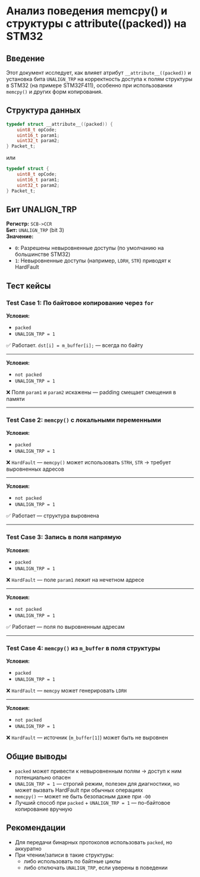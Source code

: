 # Анализ поведения memcpy() и структуры с __attribute__((packed)) на STM32

## Введение

Этот документ исследует, как влияет атрибут `__attribute__((packed))` и установка бита `UNALIGN_TRP` на корректность доступа к полям структуры в STM32 (на примере STM32F411), особенно при использовании `memcpy()` и других форм копирования.

## Структура данных

```c
typedef struct __attribute__((packed)) {
    uint8_t opCode;
    uint16_t param1;
    uint32_t param2;
} Packet_t;
```

или

```c
typedef struct {
    uint8_t opCode;
    uint16_t param1;
    uint32_t param2;
} Packet_t;
```

## Бит UNALIGN_TRP

**Регистр:** `SCB->CCR`  
**Бит:** `UNALIGN_TRP` (bit 3)  
**Значение:**
- `0`: Разрешены невыровненные доступы (по умолчанию на большинстве STM32)
- `1`: Невыровненные доступы (например, `LDRH`, `STR`) приводят к HardFault

## Тест кейсы

### Test Case 1: По байтовое копирование через `for`
**Условия:**
- `packed`
- `UNALIGN_TRP = 1`

✅ Работает. `dst[i] = m_buffer[i];` — всегда по байту

---

**Условия:**
- `not packed`
- `UNALIGN_TRP = 1`

❌ Поля `param1` и `param2` искажены — padding смещает смещения в памяти

---

### Test Case 2: `memcpy()` с локальными переменными

**Условия:**
- `packed`
- `UNALIGN_TRP = 1`

❌ `HardFault` — `memcpy()` может использовать `STRH`, `STR` → требует выровненных адресов

---

**Условия:**
- `not packed`
- `UNALIGN_TRP = 1`

✅ Работает — структура выровнена

---

### Test Case 3: Запись в поля напрямую

**Условия:**
- `packed`
- `UNALIGN_TRP = 1`

❌ `HardFault` — поле `param1` лежит на нечетном адресе

---

**Условия:**
- `not packed`
- `UNALIGN_TRP = 1`

✅ Работает — поля по выровненным адресам

---

### Test Case 4: `memcpy()` из `m_buffer` в поля структуры

**Условия:**
- `packed`
- `UNALIGN_TRP = 1`

❌ `HardFault` — `memcpy` может генерировать `LDRH`

---

**Условия:**
- `not packed`
- `UNALIGN_TRP = 1`

❌ `HardFault` — источник (`m_buffer[1]`) может быть не выровнен

## Общие выводы

- `packed` может привести к невыровненным полям → доступ к ним потенциально опасен
- `UNALIGN_TRP = 1` — строгий режим, полезен для диагностики, но может вызвать HardFault при обычных операциях
- `memcpy()` — может не быть безопасным даже при `-O0`
- Лучший способ при `packed` + `UNALIGN_TRP = 1` — по-байтовое копирование вручную

## Рекомендации

- Для передачи бинарных протоколов использовать `packed`, но аккуратно
- При чтении/записи в такие структуры:
  - либо использовать по байтные циклы
  - либо отключать `UNALIGN_TRP`, если уверены в поведении